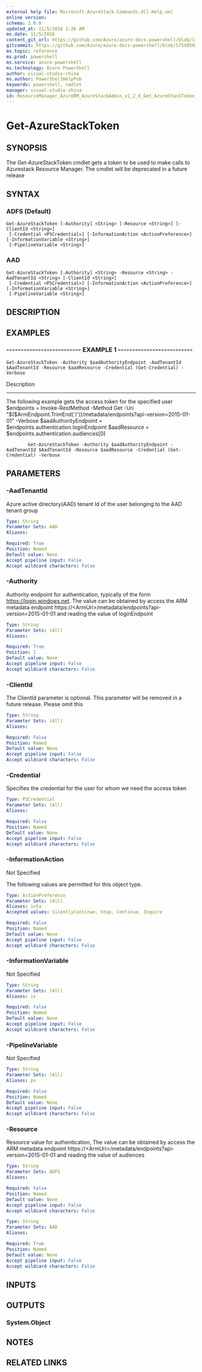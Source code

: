 ```yaml
---
external help file: Microsoft.AzureStack.Commands.dll-Help.xml
online version: 
schema: 2.0.0
updated_at: 11/5/2016 1:26 AM
ms.date: 11/5/2016
content_git_url: https://github.com/Azure/azure-docs-powershell/blob/live/azureps-cmdlets-docs/ResourceManager/AzureRM.AzureStackAdmin/v1.2.6/Get-AzureStackToken.md
gitcommit: https://github.com/Azure/azure-docs-powershell/blob/575d9503d8b0c84528eba60a4cccb3d04eac677d/azureps-cmdlets-docs/ResourceManager/AzureRM.AzureStackAdmin/v1.2.6/Get-AzureStackToken.md
ms.topic: reference
ms.prod: powershell
ms.service: azure-powershell
ms.technology: Azure PowerShell
author: visual-studio-china
ms.author: PowerShellHelpPub
keywords: powershell, cmdlet
manager: visual-studio-china
id: ResourceManager_AzureRM_AzureStackAdmin_v1_2_6_Get_AzureStackToken_md
---
```


# Get-AzureStackToken

## SYNOPSIS
The Get-AzureStackToken cmdlet gets a token to be used to make calls to Azurestack Resource Manager.
The cmdlet will be deprecated in a future release

## SYNTAX

### ADFS (Default)
```
Get-AzureStackToken [-Authority] <String> [-Resource <String>] [-ClientId <String>]
 [-Credential <PSCredential>] [-InformationAction <ActionPreference>] [-InformationVariable <String>]
 [-PipelineVariable <String>]
```

### AAD
```
Get-AzureStackToken [-Authority] <String> -Resource <String> -AadTenantId <String> [-ClientId <String>]
 [-Credential <PSCredential>] [-InformationAction <ActionPreference>] [-InformationVariable <String>]
 [-PipelineVariable <String>]
```

## DESCRIPTION

## EXAMPLES

### -------------------------- EXAMPLE 1 --------------------------
```
Get-AzureStackToken -Authority $aadAuthorityEndpoint -AadTenantId $AadTenantId -Resource $aadResource -Credential (Get-Credential) -Verbose
```

Description

-----------

The following example gets the access token for the specified user
            $endpoints = Invoke-RestMethod -Method Get -Uri "$($ArmEndpoint.TrimEnd('/'))/metadata/endpoints?api-version=2015-01-01" -Verbose
            $aadAuthorityEndpoint = $endpoints.authentication.loginEndpoint
            $aadResource = $endpoints.authentication.audiences\[0\]

            Get-AzureStackToken -Authority $aadAuthorityEndpoint -AadTenantId $AadTenantId -Resource $aadResource -Credential (Get-Credential) -Verbose

## PARAMETERS

### -AadTenantId
Azure active directory(AAD) tenant Id of the user belonging to the  AAD tenant group

```yaml
Type: String
Parameter Sets: AAD
Aliases: 

Required: True
Position: Named
Default value: None
Accept pipeline input: False
Accept wildcard characters: False
```

### -Authority
Authority endpoint for authentication, typically of the form https://login.windows.net.
The value can be obtained by access the ARM metadata endpoint https://\<ArmUri\>/metadata/endpoints?api-version=2015-01-01 and reading the value of loginEndpoint

```yaml
Type: String
Parameter Sets: (All)
Aliases: 

Required: True
Position: 1
Default value: None
Accept pipeline input: False
Accept wildcard characters: False
```

### -ClientId
The ClientId parameter is optional.
This parameter will be removed in a future release.
Please omit this

```yaml
Type: String
Parameter Sets: (All)
Aliases: 

Required: False
Position: Named
Default value: None
Accept pipeline input: False
Accept wildcard characters: False
```

### -Credential
Specifies the credential for the user for whom we need the access token

```yaml
Type: PSCredential
Parameter Sets: (All)
Aliases: 

Required: False
Position: Named
Default value: None
Accept pipeline input: False
Accept wildcard characters: False
```

### -InformationAction
Not Specified

The following values are permitted for this object type.

```yaml
Type: ActionPreference
Parameter Sets: (All)
Aliases: infa
Accepted values: SilentlyContinue, Stop, Continue, Inquire

Required: False
Position: Named
Default value: None
Accept pipeline input: False
Accept wildcard characters: False
```

### -InformationVariable
Not Specified

```yaml
Type: String
Parameter Sets: (All)
Aliases: iv

Required: False
Position: Named
Default value: None
Accept pipeline input: False
Accept wildcard characters: False
```

### -PipelineVariable
Not Specified

```yaml
Type: String
Parameter Sets: (All)
Aliases: pv

Required: False
Position: Named
Default value: None
Accept pipeline input: False
Accept wildcard characters: False
```

### -Resource
Resource value for authentication, The value can be obtained by access the ARM metadata endpoint https://\<ArmUri\>/metadata/endpoints?api-version=2015-01-01 and reading the value of audiences

```yaml
Type: String
Parameter Sets: ADFS
Aliases: 

Required: False
Position: Named
Default value: None
Accept pipeline input: False
Accept wildcard characters: False
```

```yaml
Type: String
Parameter Sets: AAD
Aliases: 

Required: True
Position: Named
Default value: None
Accept pipeline input: False
Accept wildcard characters: False
```

## INPUTS

## OUTPUTS

### System.Object

## NOTES
## RELATED LINKS

